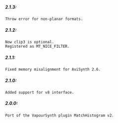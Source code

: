 ##### 2.1.3:
    Throw error for non-planar formats.

##### 2.1.2:
    Now clip3 is optional.
    Registered as MT_NICE_FILTER.

##### 2.1.1:
    Fixed memory misalignment for AviSynth 2.6.

##### 2.1.0:
    Added support for v8 interface.
    
##### 2.0.0:
    Port of the VapourSynth plugin MatchHistogram v2.